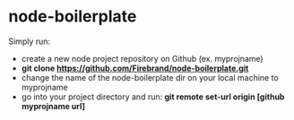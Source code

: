 # node-boilerplate

Simply run:

- create a new node project repository on Github (ex. myprojname)
- <b>git clone https://github.com/Firebrand/node-boilerplate.git</b>
- change the name of the node-boilerplate dir on your local machine to myprojname
- go into your project directory and run: <b>git remote set-url origin [github myprojname url]</b>